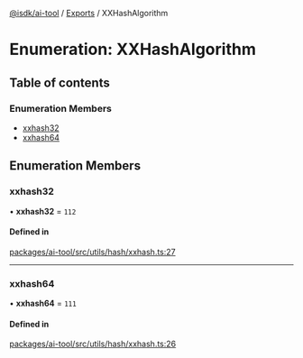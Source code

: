 [@isdk/ai-tool](../README.md) / [Exports](../modules.md) / XXHashAlgorithm

# Enumeration: XXHashAlgorithm

## Table of contents

### Enumeration Members

- [xxhash32](XXHashAlgorithm.md#xxhash32)
- [xxhash64](XXHashAlgorithm.md#xxhash64)

## Enumeration Members

### xxhash32

• **xxhash32** = ``112``

#### Defined in

[packages/ai-tool/src/utils/hash/xxhash.ts:27](https://github.com/isdk/ai-tool.js/blob/f6e1fb7a94cb6e37d6b6a73878d1bd61b26150ea/src/utils/hash/xxhash.ts#L27)

___

### xxhash64

• **xxhash64** = ``111``

#### Defined in

[packages/ai-tool/src/utils/hash/xxhash.ts:26](https://github.com/isdk/ai-tool.js/blob/f6e1fb7a94cb6e37d6b6a73878d1bd61b26150ea/src/utils/hash/xxhash.ts#L26)

